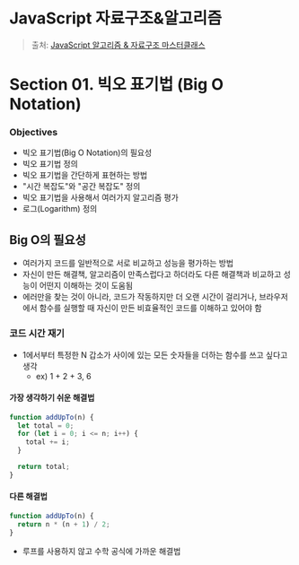 # JavaScript 자료구조&알고리즘
> 출처: [JavaScript 알고리즘 & 자료구조 마스터클래스](https://www.udemy.com/course/best-javascript-data-structures/)

# Section 01. 빅오 표기법 (Big O Notation)

### Objectives
* 빅오 표기법(Big O Notation)의 필요성
* 빅오 표기법 정의
* 빅오 표기법을 간단하게 표현하는 방법
* "시간 복잡도"와 "공간 복잡도" 정의
* 빅오 표기법을 사용해서 여러가지 알고리즘 평가
* 로그(Logarithm) 정의

## Big O의 필요성
* 여러가지 코드를 일반적으로 서로 비교하고 성능을 평가하는 방법
* 자신이 만든 해결책, 알고리즘이 만족스럽다고 하더라도 다른 해결책과 비교하고 성능이 어떤지 이해하는 것이 도움됨
* 에러만을 찾는 것이 아니라, 코드가 작동하지만 더 오랜 시간이 걸리거나, 브라우저에서 함수를 실행할 때 자신이 만든 비효율적인 코드를 이해하고 있어야 함

### 코드 시간 재기
* 1에서부터 특정한 N 갑소가 사이에 있는 모든 숫자들을 더하는 함수를 쓰고 싶다고 생각
  * ex) 1 + 2 + 3, 6
#### 가장 생각하기 쉬운 해결법
``` javascript
function addUpTo(n) {
  let total = 0;
  for (let i = 0; i <= n; i++) {
    total += i;
  }

  return total;
}
```
#### 다른 해결법
```javascript
function addUpTo(n) {
  return n * (n + 1) / 2;
}
```
* 루프를 사용하지 않고 수학 공식에 가까운 해결법

### 